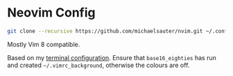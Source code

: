 # Neovim Config

```sh
git clone --recursive https://github.com/michaelsauter/nvim.git ~/.config/nvim
```

Mostly Vim 8 compatible.

Based on my [terminal configuration](https://github.com/michaelsauter/config). Ensure that `base16_eighties` has run and created `~/.vimrc_background`, otherwise the colours are off.
